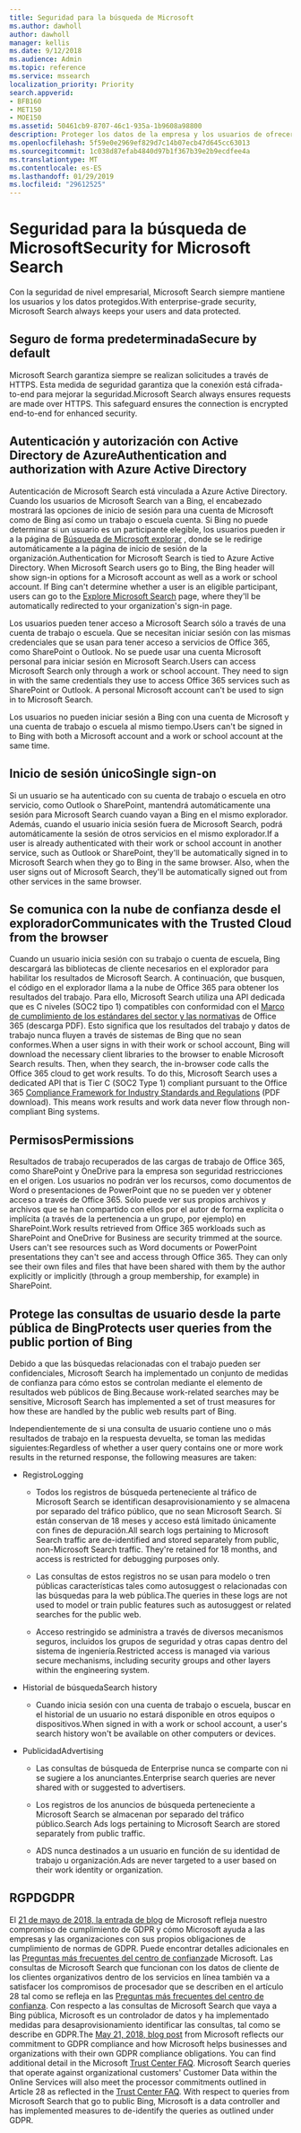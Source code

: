```yaml
---
title: Seguridad para la búsqueda de Microsoft
ms.author: dawholl
author: dawholl
manager: kellis
ms.date: 9/12/2018
ms.audience: Admin
ms.topic: reference
ms.service: mssearch
localization_priority: Priority
search.appverid:
- BFB160
- MET150
- MOE150
ms.assetid: 50461cb9-8707-46c1-935a-1b9608a98800
description: Proteger los datos de la empresa y los usuarios de ofrecer información a los usuarios autorizados con Microsoft Search
ms.openlocfilehash: 5f59e0e2969ef829d7c14b07ecb47d645cc63013
ms.sourcegitcommit: 1c038d87efab4840d97b1f367b39e2b9ecdfee4a
ms.translationtype: MT
ms.contentlocale: es-ES
ms.lasthandoff: 01/29/2019
ms.locfileid: "29612525"
---
```

# <a name="security-for-microsoft-search"></a><span data-ttu-id="03236-103">Seguridad para la búsqueda de Microsoft</span><span class="sxs-lookup"><span data-stu-id="03236-103">Security for Microsoft Search</span></span>

<span data-ttu-id="03236-104">Con la seguridad de nivel empresarial, Microsoft Search siempre mantiene los usuarios y los datos protegidos.</span><span class="sxs-lookup"><span data-stu-id="03236-104">With enterprise-grade security, Microsoft Search always keeps your users and data protected.</span></span>
  
## <a name="secure-by-default"></a><span data-ttu-id="03236-105">Seguro de forma predeterminada</span><span class="sxs-lookup"><span data-stu-id="03236-105">Secure by default</span></span>

<span data-ttu-id="03236-p101">Microsoft Search garantiza siempre se realizan solicitudes a través de HTTPS. Esta medida de seguridad garantiza que la conexión está cifrada-to-end para mejorar la seguridad.</span><span class="sxs-lookup"><span data-stu-id="03236-p101">Microsoft Search always ensures requests are made over HTTPS. This safeguard ensures the connection is encrypted end-to-end for enhanced security.</span></span>
  
## <a name="authentication-and-authorization-with-azure-active-directory"></a><span data-ttu-id="03236-108">Autenticación y autorización con Active Directory de Azure</span><span class="sxs-lookup"><span data-stu-id="03236-108">Authentication and authorization with Azure Active Directory</span></span>

<span data-ttu-id="03236-p102">Autenticación de Microsoft Search está vinculada a Azure Active Directory. Cuando los usuarios de Microsoft Search van a Bing, el encabezado mostrará las opciones de inicio de sesión para una cuenta de Microsoft como de Bing así como un trabajo o escuela cuenta. Si Bing no puede determinar si un usuario es un participante elegible, los usuarios pueden ir a la página de [Búsqueda de Microsoft explorar](https://www.bing.com/business/explore) , donde se le redirige automáticamente a la página de inicio de sesión de la organización.</span><span class="sxs-lookup"><span data-stu-id="03236-p102">Authentication for Microsoft Search is tied to Azure Active Directory. When Microsoft Search users go to Bing, the Bing header will show sign-in options for a Microsoft account as well as a work or school account. If Bing can't determine whether a user is an eligible participant, users can go to the [Explore Microsoft Search](https://www.bing.com/business/explore) page, where they'll be automatically redirected to your organization's sign-in page.</span></span> 
  
<span data-ttu-id="03236-p103">Los usuarios pueden tener acceso a Microsoft Search sólo a través de una cuenta de trabajo o escuela. Que se necesitan iniciar sesión con las mismas credenciales que se usan para tener acceso a servicios de Office 365, como SharePoint o Outlook. No se puede usar una cuenta Microsoft personal para iniciar sesión en Microsoft Search.</span><span class="sxs-lookup"><span data-stu-id="03236-p103">Users can access Microsoft Search only through a work or school account. They need to sign in with the same credentials they use to access Office 365 services such as SharePoint or Outlook. A personal Microsoft account can't be used to sign in to Microsoft Search.</span></span>
  
<span data-ttu-id="03236-115">Los usuarios no pueden iniciar sesión a Bing con una cuenta de Microsoft y una cuenta de trabajo o escuela al mismo tiempo.</span><span class="sxs-lookup"><span data-stu-id="03236-115">Users can't be signed in to Bing with both a Microsoft account and a work or school account at the same time.</span></span>
  
## <a name="single-sign-on"></a><span data-ttu-id="03236-116">Inicio de sesión único</span><span class="sxs-lookup"><span data-stu-id="03236-116">Single sign-on</span></span>

<span data-ttu-id="03236-p104">Si un usuario se ha autenticado con su cuenta de trabajo o escuela en otro servicio, como Outlook o SharePoint, mantendrá automáticamente una sesión para Microsoft Search cuando vayan a Bing en el mismo explorador. Además, cuando el usuario inicia sesión fuera de Microsoft Search, podrá automáticamente la sesión de otros servicios en el mismo explorador.</span><span class="sxs-lookup"><span data-stu-id="03236-p104">If a user is already authenticated with their work or school account in another service, such as Outlook or SharePoint, they'll be automatically signed in to Microsoft Search when they go to Bing in the same browser. Also, when the user signs out of Microsoft Search, they'll be automatically signed out from other services in the same browser.</span></span>
  
## <a name="communicates-with-the-trusted-cloud-from-the-browser"></a><span data-ttu-id="03236-119">Se comunica con la nube de confianza desde el explorador</span><span class="sxs-lookup"><span data-stu-id="03236-119">Communicates with the Trusted Cloud from the browser</span></span>

<span data-ttu-id="03236-p105">Cuando un usuario inicia sesión con su trabajo o cuenta de escuela, Bing descargará las bibliotecas de cliente necesarios en el explorador para habilitar los resultados de Microsoft Search. A continuación, que busquen, el código en el explorador llama a la nube de Office 365 para obtener los resultados del trabajo. Para ello, Microsoft Search utiliza una API dedicada que es C niveles (SOC2 tipo 1) compatibles con conformidad con el [Marco de cumplimiento de los estándares del sector y las normativas](https://download.microsoft.com/download/B/2/7/B27B3EF3-8849-4C18-8BA4-5AD755728620/Compliance%20Framework_customer%20guidance.pdf) de Office 365 (descarga PDF). Esto significa que los resultados del trabajo y datos de trabajo nunca fluyen a través de sistemas de Bing que no sean conformes.</span><span class="sxs-lookup"><span data-stu-id="03236-p105">When a user signs in with their work or school account, Bing will download the necessary client libraries to the browser to enable Microsoft Search results. Then, when they search, the in-browser code calls the Office 365 cloud to get work results. To do this, Microsoft Search uses a dedicated API that is Tier C (SOC2 Type 1) compliant pursuant to the Office 365 [Compliance Framework for Industry Standards and Regulations](https://download.microsoft.com/download/B/2/7/B27B3EF3-8849-4C18-8BA4-5AD755728620/Compliance%20Framework_customer%20guidance.pdf) (PDF download). This means work results and work data never flow through non-compliant Bing systems.</span></span> 
  
## <a name="permissions"></a><span data-ttu-id="03236-124">Permisos</span><span class="sxs-lookup"><span data-stu-id="03236-124">Permissions</span></span>

<span data-ttu-id="03236-p106">Resultados de trabajo recuperados de las cargas de trabajo de Office 365, como SharePoint y OneDrive para la empresa son seguridad restricciones en el origen. Los usuarios no podrán ver los recursos, como documentos de Word o presentaciones de PowerPoint que no se pueden ver y obtener acceso a través de Office 365. Sólo puede ver sus propios archivos y archivos que se han compartido con ellos por el autor de forma explícita o implícita (a través de la pertenencia a un grupo, por ejemplo) en SharePoint.</span><span class="sxs-lookup"><span data-stu-id="03236-p106">Work results retrieved from Office 365 workloads such as SharePoint and OneDrive for Business are security trimmed at the source. Users can't see resources such as Word documents or PowerPoint presentations they can't see and access through Office 365. They can only see their own files and files that have been shared with them by the author explicitly or implicitly (through a group membership, for example) in SharePoint.</span></span>
  
## <a name="protects-user-queries-from-the-public-portion-of-bing"></a><span data-ttu-id="03236-128">Protege las consultas de usuario desde la parte pública de Bing</span><span class="sxs-lookup"><span data-stu-id="03236-128">Protects user queries from the public portion of Bing</span></span>

<span data-ttu-id="03236-129">Debido a que las búsquedas relacionadas con el trabajo pueden ser confidenciales, Microsoft Search ha implementado un conjunto de medidas de confianza para cómo estos se controlan mediante el elemento de resultados web públicos de Bing.</span><span class="sxs-lookup"><span data-stu-id="03236-129">Because work-related searches may be sensitive, Microsoft Search has implemented a set of trust measures for how these are handled by the public web results part of Bing.</span></span>
  
<span data-ttu-id="03236-130">Independientemente de si una consulta de usuario contiene uno o más resultados de trabajo en la respuesta devuelta, se toman las medidas siguientes:</span><span class="sxs-lookup"><span data-stu-id="03236-130">Regardless of whether a user query contains one or more work results in the returned response, the following measures are taken:</span></span>
  
- <span data-ttu-id="03236-131">Registro</span><span class="sxs-lookup"><span data-stu-id="03236-131">Logging</span></span>
    
  - <span data-ttu-id="03236-p107">Todos los registros de búsqueda perteneciente al tráfico de Microsoft Search se identifican desaprovisionamiento y se almacena por separado del tráfico público, que no sean Microsoft Search. Sí están conservan de 18 meses y acceso está limitado únicamente con fines de depuración.</span><span class="sxs-lookup"><span data-stu-id="03236-p107">All search logs pertaining to Microsoft Search traffic are de-identified and stored separately from public, non-Microsoft Search traffic. They're retained for 18 months, and access is restricted for debugging purposes only.</span></span>
    
  - <span data-ttu-id="03236-134">Las consultas de estos registros no se usan para modelo o tren públicas características tales como autosuggest o relacionadas con las búsquedas para la web pública.</span><span class="sxs-lookup"><span data-stu-id="03236-134">The queries in these logs are not used to model or train public features such as autosuggest or related searches for the public web.</span></span>
    
  - <span data-ttu-id="03236-135">Acceso restringido se administra a través de diversos mecanismos seguros, incluidos los grupos de seguridad y otras capas dentro del sistema de ingeniería.</span><span class="sxs-lookup"><span data-stu-id="03236-135">Restricted access is managed via various secure mechanisms, including security groups and other layers within the engineering system.</span></span>
    
- <span data-ttu-id="03236-136">Historial de búsqueda</span><span class="sxs-lookup"><span data-stu-id="03236-136">Search history</span></span>
    
  - <span data-ttu-id="03236-137">Cuando inicia sesión con una cuenta de trabajo o escuela, buscar en el historial de un usuario no estará disponible en otros equipos o dispositivos.</span><span class="sxs-lookup"><span data-stu-id="03236-137">When signed in with a work or school account, a user's search history won't be available on other computers or devices.</span></span>
    
- <span data-ttu-id="03236-138">Publicidad</span><span class="sxs-lookup"><span data-stu-id="03236-138">Advertising</span></span>
    
  - <span data-ttu-id="03236-139">Las consultas de búsqueda de Enterprise nunca se comparte con ni se sugiere a los anunciantes.</span><span class="sxs-lookup"><span data-stu-id="03236-139">Enterprise search queries are never shared with or suggested to advertisers.</span></span>
    
  - <span data-ttu-id="03236-140">Los registros de los anuncios de búsqueda perteneciente a Microsoft Search se almacenan por separado del tráfico público.</span><span class="sxs-lookup"><span data-stu-id="03236-140">Search Ads logs pertaining to Microsoft Search are stored separately from public traffic.</span></span>
    
  - <span data-ttu-id="03236-141">ADS nunca destinados a un usuario en función de su identidad de trabajo u organización.</span><span class="sxs-lookup"><span data-stu-id="03236-141">Ads are never targeted to a user based on their work identity or organization.</span></span>
    
## <a name="gdpr"></a><span data-ttu-id="03236-142">RGPD</span><span class="sxs-lookup"><span data-stu-id="03236-142">GDPR</span></span>

<span data-ttu-id="03236-p108">El [21 de mayo de 2018, la entrada de blog](https://blogs.microsoft.com/on-the-issues/2018/05/21/microsofts-commitment-to-gdpr-privacy-and-putting-customers-in-control-of-their-own-data/) de Microsoft refleja nuestro compromiso de cumplimiento de GDPR y cómo Microsoft ayuda a las empresas y las organizaciones con sus propios obligaciones de cumplimiento de normas de GDPR. Puede encontrar detalles adicionales en las [Preguntas más frecuentes del centro de confianza](https://www.microsoft.com/en-us/trustcenter/privacy/gdpr/gdpr-faqs)de Microsoft. Las consultas de Microsoft Search que funcionan con los datos de cliente de los clientes organizativos dentro de los servicios en línea también va a satisfacer los compromisos de procesador que se describen en el artículo 28 tal como se refleja en las [Preguntas más frecuentes del centro de confianza](https://www.microsoft.com/en-us/trustcenter/privacy/gdpr/gdpr-faqs). Con respecto a las consultas de Microsoft Search que vaya a Bing pública, Microsoft es un controlador de datos y ha implementado medidas para desaprovisionamiento identificar las consultas, tal como se describe en GDPR.</span><span class="sxs-lookup"><span data-stu-id="03236-p108">The [May 21, 2018, blog post](https://blogs.microsoft.com/on-the-issues/2018/05/21/microsofts-commitment-to-gdpr-privacy-and-putting-customers-in-control-of-their-own-data/) from Microsoft reflects our commitment to GDPR compliance and how Microsoft helps businesses and organizations with their own GDPR compliance obligations. You can find additional detail in the Microsoft [Trust Center FAQ](https://www.microsoft.com/en-us/trustcenter/privacy/gdpr/gdpr-faqs). Microsoft Search queries that operate against organizational customers' Customer Data within the Online Services will also meet the processor commitments outlined in Article 28 as reflected in the [Trust Center FAQ](https://www.microsoft.com/en-us/trustcenter/privacy/gdpr/gdpr-faqs). With respect to queries from Microsoft Search that go to public Bing, Microsoft is a data controller and has implemented measures to de-identify the queries as outlined under GDPR.</span></span>


